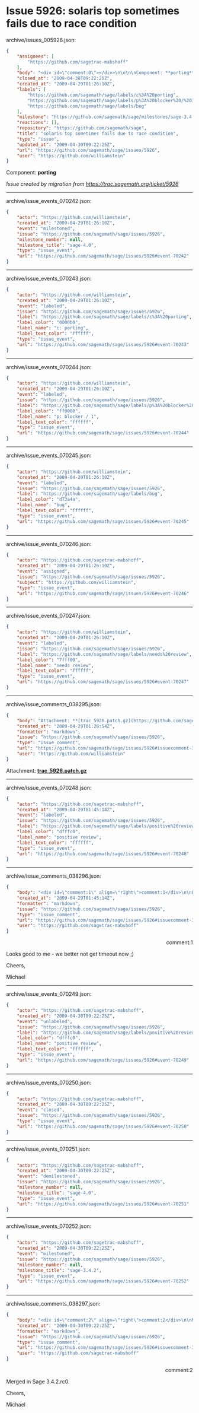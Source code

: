 # Issue 5926: solaris top sometimes fails due to race condition

archive/issues_005926.json:
```json
{
    "assignees": [
        "https://github.com/sagetrac-mabshoff"
    ],
    "body": "<div id=\"comment:0\"></div>\n\n\n\nComponent: **porting**\n\n_Issue created by migration from https://trac.sagemath.org/ticket/5926_\n\n",
    "closed_at": "2009-04-30T09:22:25Z",
    "created_at": "2009-04-29T01:26:10Z",
    "labels": [
        "https://github.com/sagemath/sage/labels/c%3A%20porting",
        "https://github.com/sagemath/sage/labels/p%3A%20blocker%20/%201",
        "https://github.com/sagemath/sage/labels/bug"
    ],
    "milestone": "https://github.com/sagemath/sage/milestones/sage-3.4.2",
    "reactions": [],
    "repository": "https://github.com/sagemath/sage",
    "title": "solaris top sometimes fails due to race condition",
    "type": "issue",
    "updated_at": "2009-04-30T09:22:25Z",
    "url": "https://github.com/sagemath/sage/issues/5926",
    "user": "https://github.com/williamstein"
}
```
<div id="comment:0"></div>



Component: **porting**

_Issue created by migration from https://trac.sagemath.org/ticket/5926_





---

archive/issue_events_070242.json:
```json
{
    "actor": "https://github.com/williamstein",
    "created_at": "2009-04-29T01:26:10Z",
    "event": "milestoned",
    "issue": "https://github.com/sagemath/sage/issues/5926",
    "milestone_number": null,
    "milestone_title": "sage-4.0",
    "type": "issue_event",
    "url": "https://github.com/sagemath/sage/issues/5926#event-70242"
}
```



---

archive/issue_events_070243.json:
```json
{
    "actor": "https://github.com/williamstein",
    "created_at": "2009-04-29T01:26:10Z",
    "event": "labeled",
    "issue": "https://github.com/sagemath/sage/issues/5926",
    "label": "https://github.com/sagemath/sage/labels/c%3A%20porting",
    "label_color": "0000b0",
    "label_name": "c: porting",
    "label_text_color": "ffffff",
    "type": "issue_event",
    "url": "https://github.com/sagemath/sage/issues/5926#event-70243"
}
```



---

archive/issue_events_070244.json:
```json
{
    "actor": "https://github.com/williamstein",
    "created_at": "2009-04-29T01:26:10Z",
    "event": "labeled",
    "issue": "https://github.com/sagemath/sage/issues/5926",
    "label": "https://github.com/sagemath/sage/labels/p%3A%20blocker%20/%201",
    "label_color": "ff0000",
    "label_name": "p: blocker / 1",
    "label_text_color": "ffffff",
    "type": "issue_event",
    "url": "https://github.com/sagemath/sage/issues/5926#event-70244"
}
```



---

archive/issue_events_070245.json:
```json
{
    "actor": "https://github.com/williamstein",
    "created_at": "2009-04-29T01:26:10Z",
    "event": "labeled",
    "issue": "https://github.com/sagemath/sage/issues/5926",
    "label": "https://github.com/sagemath/sage/labels/bug",
    "label_color": "d73a4a",
    "label_name": "bug",
    "label_text_color": "ffffff",
    "type": "issue_event",
    "url": "https://github.com/sagemath/sage/issues/5926#event-70245"
}
```



---

archive/issue_events_070246.json:
```json
{
    "actor": "https://github.com/sagetrac-mabshoff",
    "created_at": "2009-04-29T01:26:10Z",
    "event": "assigned",
    "issue": "https://github.com/sagemath/sage/issues/5926",
    "subject": "https://github.com/williamstein",
    "type": "issue_event",
    "url": "https://github.com/sagemath/sage/issues/5926#event-70246"
}
```



---

archive/issue_events_070247.json:
```json
{
    "actor": "https://github.com/williamstein",
    "created_at": "2009-04-29T01:26:10Z",
    "event": "labeled",
    "issue": "https://github.com/sagemath/sage/issues/5926",
    "label": "https://github.com/sagemath/sage/labels/needs%20review",
    "label_color": "7fff00",
    "label_name": "needs review",
    "label_text_color": "ffffff",
    "type": "issue_event",
    "url": "https://github.com/sagemath/sage/issues/5926#event-70247"
}
```



---

archive/issue_comments_038295.json:
```json
{
    "body": "Attachment: **[trac_5926.patch.gz](https://github.com/sagemath/sage/files/ticket5926/trac_5926.patch.gz)**",
    "created_at": "2009-04-29T01:28:54Z",
    "formatter": "markdown",
    "issue": "https://github.com/sagemath/sage/issues/5926",
    "type": "issue_comment",
    "url": "https://github.com/sagemath/sage/issues/5926#issuecomment-38295",
    "user": "https://github.com/williamstein"
}
```

Attachment: **[trac_5926.patch.gz](https://github.com/sagemath/sage/files/ticket5926/trac_5926.patch.gz)**



---

archive/issue_events_070248.json:
```json
{
    "actor": "https://github.com/sagetrac-mabshoff",
    "created_at": "2009-04-29T01:45:14Z",
    "event": "labeled",
    "issue": "https://github.com/sagemath/sage/issues/5926",
    "label": "https://github.com/sagemath/sage/labels/positive%20review",
    "label_color": "dfffc0",
    "label_name": "positive review",
    "label_text_color": "ffffff",
    "type": "issue_event",
    "url": "https://github.com/sagemath/sage/issues/5926#event-70248"
}
```



---

archive/issue_comments_038296.json:
```json
{
    "body": "<div id=\"comment:1\" align=\"right\">comment:1</div>\n\nLooks good to me - we better not get timeout now ;)\n\nCheers,\n\nMichael",
    "created_at": "2009-04-29T01:45:14Z",
    "formatter": "markdown",
    "issue": "https://github.com/sagemath/sage/issues/5926",
    "type": "issue_comment",
    "url": "https://github.com/sagemath/sage/issues/5926#issuecomment-38296",
    "user": "https://github.com/sagetrac-mabshoff"
}
```

<div id="comment:1" align="right">comment:1</div>

Looks good to me - we better not get timeout now ;)

Cheers,

Michael



---

archive/issue_events_070249.json:
```json
{
    "actor": "https://github.com/sagetrac-mabshoff",
    "created_at": "2009-04-30T09:22:25Z",
    "event": "unlabeled",
    "issue": "https://github.com/sagemath/sage/issues/5926",
    "label": "https://github.com/sagemath/sage/labels/positive%20review",
    "label_color": "dfffc0",
    "label_name": "positive review",
    "label_text_color": "ffffff",
    "type": "issue_event",
    "url": "https://github.com/sagemath/sage/issues/5926#event-70249"
}
```



---

archive/issue_events_070250.json:
```json
{
    "actor": "https://github.com/sagetrac-mabshoff",
    "created_at": "2009-04-30T09:22:25Z",
    "event": "closed",
    "issue": "https://github.com/sagemath/sage/issues/5926",
    "type": "issue_event",
    "url": "https://github.com/sagemath/sage/issues/5926#event-70250"
}
```



---

archive/issue_events_070251.json:
```json
{
    "actor": "https://github.com/sagetrac-mabshoff",
    "created_at": "2009-04-30T09:22:25Z",
    "event": "demilestoned",
    "issue": "https://github.com/sagemath/sage/issues/5926",
    "milestone_number": null,
    "milestone_title": "sage-4.0",
    "type": "issue_event",
    "url": "https://github.com/sagemath/sage/issues/5926#event-70251"
}
```



---

archive/issue_events_070252.json:
```json
{
    "actor": "https://github.com/sagetrac-mabshoff",
    "created_at": "2009-04-30T09:22:25Z",
    "event": "milestoned",
    "issue": "https://github.com/sagemath/sage/issues/5926",
    "milestone_number": null,
    "milestone_title": "sage-3.4.2",
    "type": "issue_event",
    "url": "https://github.com/sagemath/sage/issues/5926#event-70252"
}
```



---

archive/issue_comments_038297.json:
```json
{
    "body": "<div id=\"comment:2\" align=\"right\">comment:2</div>\n\nMerged in Sage 3.4.2.rc0.\n\nCheers,\n\nMichael",
    "created_at": "2009-04-30T09:22:25Z",
    "formatter": "markdown",
    "issue": "https://github.com/sagemath/sage/issues/5926",
    "type": "issue_comment",
    "url": "https://github.com/sagemath/sage/issues/5926#issuecomment-38297",
    "user": "https://github.com/sagetrac-mabshoff"
}
```

<div id="comment:2" align="right">comment:2</div>

Merged in Sage 3.4.2.rc0.

Cheers,

Michael
